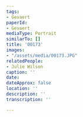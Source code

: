 ```yaml
---
tags:
- Gevaert
paperId:
- Gevaert
mediaType: Portrait
similarTo: []
title: '00173'
images:
- "/assets/media/00173.JPG"
relatedPeople:
- Julie Wilson
caption: ''
date: 
dateApprox: false
location: ''
description: ''
transcription: ''

---
```

